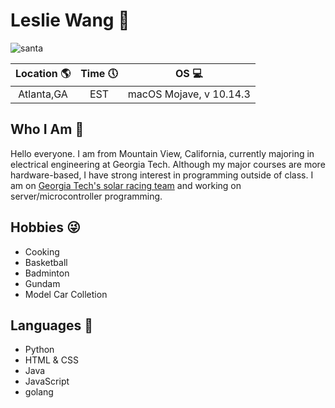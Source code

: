 # Leslie Wang 🐨

![santa](https://i.pinimg.com/564x/52/4c/20/524c2046bef42cf7cbde1cdbc562d675.jpg)


|Location 🌎 |Time 🕔 |OS 💻|
|:--:|:--:|:--:|
|Atlanta,GA|EST|macOS Mojave, v 10.14.3|
      
## Who I Am 👻	
Hello everyone. I am from Mountain View, California, currently majoring in  electrical engineering at Georgia Tech. 
Although my major courses are more hardware-based, I have strong interest in programming outside of class. I am on 
[Georgia Tech's solar racing team][1] and working on server/microcontroller programming.


[1]: http://solarracing.gatech.edu/  "solar racing"

## Hobbies 😜
* Cooking
* Basketball
* Badminton
* Gundam
* Model Car Colletion

## Languages 🏁
* Python
* HTML & CSS
* Java
* JavaScript
* golang

